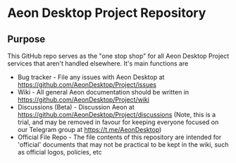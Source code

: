 # Aeon Desktop Project Repository

## Purpose

This GitHub repo serves as the "one stop shop" for all Aeon Desktop Project services that aren't handled elsewhere. It's main functions are

* Bug tracker - File any issues with Aeon Desktop at https://github.com/AeonDesktop/Project/issues
* Wiki - All general Aeon documentation should be written in https://github.com/AeonDesktop/Project/wiki
* Discussions (Beta) - Discussion Aeon at https://github.com/AeonDesktop/Project/discussions (Note, this is a trial, and may be removed in favour for keeping everyone focused on our Telegram group at https://t.me/AeonDesktop)
* Official File Repo - The file contents of this repository are intended for 'official' documents that may not be practical to be kept in the wiki, such as official logos, policies, etc
